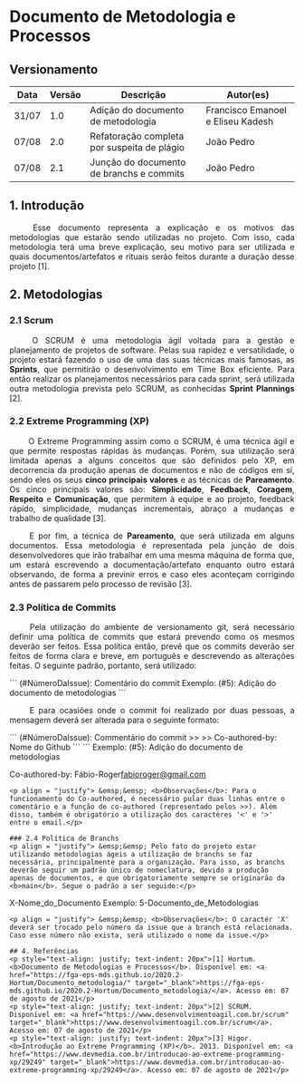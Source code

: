 # Documento de Metodologia e Processos

## Versionamento
|Data|Versão|Descrição|Autor(es)
|--|--|--|--|
|31/07|1.0|Adição do documento de metodologia|Francisco Emanoel e Eliseu Kadesh|  
|07/08|2.0|Refatoração completa por suspeita de plágio|João Pedro|
|07/08|2.1|Junção do documento de branchs e commits|João Pedro|

## 1. Introdução
<p align = "justify"> &emsp;&emsp; Esse documento representa a explicação e os motivos das metodologias que estarão sendo utilizadas no projeto. Com isso, cada metodologia terá uma breve explicação, seu motivo para ser utilizada e quais documentos/artefatos e rituais serão feitos durante a duração desse projeto [1].</p>

## 2. Metodologias
### 2.1 Scrum
<p align = "justify"> &emsp;&emsp; O SCRUM é uma metodologia ágil voltada para a gestão e planejamento de projetos de software. Pelas sua rapidez e versatilidade, o projeto estará fazendo o uso de uma das suas técnicas mais famosas, as <b>Sprints</b>, que permitirão o desenvolvimento em Time Box eficiente. Para então realizar os planejamentos necessários para cada sprint, será utilizada outra metodologia prevista pelo SCRUM, as conhecidas <b>Sprint Plannings</b> [2].</p>

### 2.2 Extreme Programming (XP)
<p align = "justify"> &emsp;&emsp; O Extreme Programming assim como o SCRUM, é uma técnica ágil e que permite respostas rápidas às mudanças. Porém, sua utilização será limitada apenas a alguns conceitos que são definidos pelo XP, em decorrencia da produção apenas de documentos e não de códigos em sí, sendo eles os seus <b>cinco principais valores</b> e as técnicas de <b>Pareamento</b>. Os cinco principais valores são: <b>Simplicidade</b>, <b>Feedback</b>, <b>Coragem</b>, <b>Respeito</b> e <b>Comunicação</b>, que permitem à equipe e ao projeto, feedback rápido, simplicidade, mudanças incrementais, abraço a mudanças e trabalho de qualidade [3].</p>

<p align = "justify"> &emsp;&emsp; E por fim, a técnica de <b>Pareamento</b>, que será utilizada em alguns documentos. Essa metodologia é representada pela junção de dois desenvolvedores que irão trabalhar em uma mesma máquina de forma que, um estará escrevendo a documentação/artefato enquanto outro estará observando, de forma a previnir erros e caso eles aconteçam corrigindo antes de passarem pelo processo de revisão [3].</p>

### 2.3 Política de Commits
<p align = "justify"> &emsp;&emsp; Pela utilização do ambiente de versionamento git, será necessário definir uma política de commits que estará prevendo como os mesmos deverão ser feitos. Essa política então, prevê que os commits deverão ser feitos de forma clara e breve, em português e descrevendo as alterações feitas. O seguinte padrão, portanto, será utilizado:</p>
```
(#NúmeroDaIssue): Comentário do commit
Exemplo: (#5): Adição do documento de metodologias
```

<p align = "justify"> &emsp;&emsp; E para ocasiões onde o commit foi realizado por duas pessoas, a mensagem deverá ser alterada para o seguinte formato:</p>
```
(#NúmeroDaIssue): Commentário do commit
>>
>>
Co-authored-by: Nome do Github <Email utilizado no Github>
```
```
Exemplo: (#5): Adição do documento de metodologias


Co-authored-by: Fábio-Roger<fabioroger@gmail.com>
```
<p align = "justify"> &emsp;&emsp; <b>Observações</b>: Para o funcionamento do Co-authored, é necessário pular duas linhas entre o comentário e a função de co-authored (representado pelos >>). Além disso, também é obrigatório a utilização dos caractéres '<' e '>' entre o email.</p>

### 2.4 Política de Branchs
<p align = "justify"> &emsp;&emsp; Pelo fato do projeto estar utilizando metodologias ágeis a utilização de branchs se faz necessária, principalmente para a organização. Para isso, as branchs deverão seguir um padrão único de nomeclatura, devido a produção apenas de documentos, e que obrigatoriamente sempre se originarão da <b>main</b>. Segue o padrão a ser seguido:</p>
```
X-Nome_do_Documento
Exemplo: 5-Documento_de_Metodologias
```
<p align = "justify"> &emsp;&emsp; <b>Observações</b>: O caractér 'X' deverá ser trocado pelo número da issue que a branch está relacionada. Caso esse número não exista, será utilizado o nome da issue.</p>

## 4. Referências
<p style="text-align: justify; text-indent: 20px">[1] Hortum. <b>Documento de Metodologias e Processos</b>. Disponível em: <a href="https://fga-eps-mds.github.io/2020.2-Hortum/Documento_metodologia/" target="_blank">https://fga-eps-mds.github.io/2020.2-Hortum/Documento_metodologia/</a>. Acesso em: 07 de agosto de 2021</p>
<p style="text-align: justify; text-indent: 20px">[2] SCRUM. Disponível em: <a href="https://www.desenvolvimentoagil.com.br/scrum" target="_blank">https://www.desenvolvimentoagil.com.br/scrum</a>. Acesso em: 07 de agosto de 2021</p>
<p style="text-align: justify; text-indent: 20px">[3] Higor. <b>Introdução ao Extreme Programming (XP)</b>. 2013. Disponível em: <a href="https://www.devmedia.com.br/introducao-ao-extreme-programming-xp/29249" target="_blank">https://www.devmedia.com.br/introducao-ao-extreme-programming-xp/29249</a>. Acesso em: 07 de agosto de 2021</p>